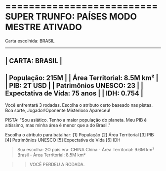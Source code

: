==========================
 SUPER TRUNFO: PAÍSES
   MODO MESTRE ATIVADO
==========================

Carta escolhida: BRASIL

--------------------------------
|        CARTA: BRASIL         |
--------------------------------
| População:           215M     |
| Área Territorial:    8.5M km² |
| PIB:                 2T USD   |
| Patrimônios UNESCO:  23       |
| Expectativa de Vida: 75 anos  |
| IDH:                 0.754    |
--------------------------------

Você enfrentará 3 rodadas.
Escolha o atributo certo baseado nas pistas.
Boa sorte, Jogador!Oponente Misterioso Apareceu!

PISTA:
"Sou asiático. Tenho a maior população do planeta.
Meu PIB é altíssimo, mas minha área é menor que a do Brasil."

Escolha o atributo para batalhar:
[1] População
[2] Área Territorial
[3] PIB
[4] Patrimônios UNESCO
[5] Expectativa de Vida
[6] IDH

> Sua escolha: 2O país era: CHINA
China - Área Territorial: 9.6M km²
Brasil - Área Territorial: 8.5M km²

>> VOCÊ PERDEU A RODADA.
